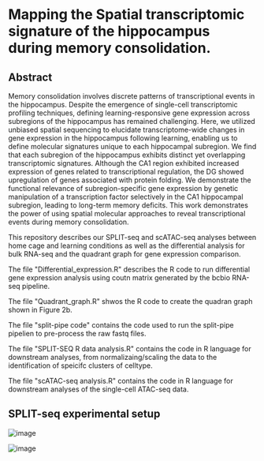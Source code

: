 # Mapping the Spatial transcriptomic signature of the hippocampus during memory consolidation.

## Abstract

Memory consolidation involves discrete patterns of transcriptional events in the hippocampus. Despite the emergence of single-cell transcriptomic profiling techniques, defining learning-responsive gene expression across subregions of the hippocampus has remained challenging. Here, we utilized unbiased spatial sequencing to elucidate transcriptome-wide changes in gene expression in the hippocampus following learning, enabling us to define molecular signatures unique to each hippocampal subregion. We find that each subregion of the hippocampus exhibits distinct yet overlapping transcriptomic signatures. Although the CA1 region exhibited increased expression of genes related to transcriptional regulation, the DG showed upregulation of genes associated with protein folding. We demonstrate the functional relevance of subregion-specific gene expression by genetic manipulation of a transcription factor selectively in the CA1 hippocampal subregion, leading to long-term memory deficits. This work demonstrates the power of using spatial molecular approaches to reveal transcriptional events during memory consolidation.



This repository describes our SPLIT-seq and scATAC-seq analyses between home cage and learning conditions as well as the differential analysis for bulk RNA-seq and the quadrant graph for gene expression comparison.

The file "Differential_expression.R" describes the R code to run differential gene expression analysis using coutn matrix generated by the bcbio RNA-seq pipeline.

The file "Quadrant_graph.R" shwos the R code to create the quadran graph shown in Figure 2b.

The file "split-pipe code" contains the code used to run the split-pipe pipelien to pre-process the raw fastq files.

The file "SPLIT-SEQ R data analysis.R" contains the code in R language for downstream analyses, from normalizaing/scaling the data to the identification of speicifc clusters of celltype.

The file "scATAC-seq analysis.R" contains the code in R language for downstream analyses of the single-cell ATAC-seq data.

## SPLIT-seq experimental setup

![image](https://github.com/YannVRB/SPLIT-seq-SOR-data-analysis/assets/69206510/18f9b9a1-cfbf-4a10-b1a0-00124eaf8dc7)


![image](https://github.com/YannVRB/SPLIT-seq-SOR-data-analysis/assets/69206510/02b16c05-d7d1-4498-945f-1d20c05a806b)
